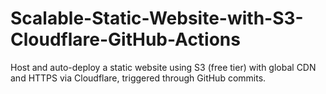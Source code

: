 # Scalable-Static-Website-with-S3-Cloudflare-GitHub-Actions
Host and auto-deploy a static website using S3 (free tier) with global CDN and HTTPS via Cloudflare, triggered through GitHub commits.
